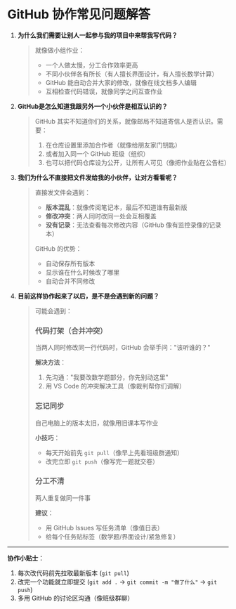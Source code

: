 # GitHub 协作常见问题解答

1. **为什么我们需要让别人一起参与我的项目中来帮我写代码？**
   > 就像做小组作业：
   > - 一个人做太慢，分工合作效率更高
   > - 不同小伙伴各有所长（有人擅长界面设计，有人擅长数学计算）
   > - GitHub 能自动合并大家的修改，就像在线文档多人编辑
   > - 互相检查代码错误，就像同学之间互查作业

2. **GitHub是怎么知道我跟另外一个小伙伴是相互认识的？**
   > GitHub 其实不知道你们的关系，就像邮局不知道寄信人是否认识。需要：
   > 1. 在仓库设置里添加合作者（就像给朋友家门钥匙）
   > 2. 或者加入同一个 GitHub 班级（组织）
   > 3. 也可以把代码仓库设为公开，让所有人可见（像把作业贴在公告栏）

3. **我们为什么不直接把文件发给我的小伙伴，让对方看看呢？**
   > 直接发文件会遇到：
   > - **版本混乱**：就像传阅笔记本，最后不知道谁有最新版
   > - **修改冲突**：两人同时改同一处会互相覆盖
   > - **没有记录**：无法查看每次修改内容（GitHub 像有监控录像的记录本）
   > 
   > GitHub 的优势：
   > - 自动保存所有版本
   > - 显示谁在什么时候改了哪里
   > - 自动合并不同修改

4. **目前这样协作起来了以后，是不是会遇到新的问题？**
   > 可能会遇到：
   > 
   > ### 代码打架（合并冲突）
   > 当两人同时修改同一行代码时，GitHub 会举手问："该听谁的？"
   > 
   > **解决方法**：
   > 1. 先沟通："我要改数学题部分，你先别动这里"
   > 2. 用 VS Code 的冲突解决工具（像裁判帮你们调解）
   > 
   > ### 忘记同步
   > 自己电脑上的版本太旧，就像用旧课本写作业
   > 
   > **小技巧**：
   > - 每天开始前先 `git pull`（像早上先看班级群通知）
   > - 改完立即 `git push`（像写完一题就交卷）
   > 
   > ### 分工不清
   > 两人重复做同一件事
   > 
   > **建议**：
   > - 用 GitHub Issues 写任务清单（像值日表）
   > - 给每个任务贴标签（数学题/界面设计/紧急修复）

---

**协作小贴士**：
1. 每次改代码前先拉取最新版本 (`git pull`)
2. 改完一个功能就立即提交 (`git add .` → `git commit -m "做了什么"` → `git push`)
3. 多用 GitHub 的讨论区沟通（像班级群聊）